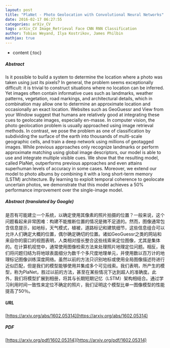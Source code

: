```yaml
---
layout: post
title: "PlaNet - Photo Geolocation with Convolutional Neural Networks"
date: 2016-02-17 06:27:55
categories: arXiv_CV
tags: arXiv_CV Image_Retrieval Face CNN RNN Classification
author: Tobias Weyand, Ilya Kostrikov, James Philbin
mathjax: true
---
```


* content
{:toc}

##### Abstract
Is it possible to build a system to determine the location where a photo was taken using just its pixels? In general, the problem seems exceptionally difficult: it is trivial to construct situations where no location can be inferred. Yet images often contain informative cues such as landmarks, weather patterns, vegetation, road markings, and architectural details, which in combination may allow one to determine an approximate location and occasionally an exact location. Websites such as GeoGuessr and View from your Window suggest that humans are relatively good at integrating these cues to geolocate images, especially en-masse. In computer vision, the photo geolocation problem is usually approached using image retrieval methods. In contrast, we pose the problem as one of classification by subdividing the surface of the earth into thousands of multi-scale geographic cells, and train a deep network using millions of geotagged images. While previous approaches only recognize landmarks or perform approximate matching using global image descriptors, our model is able to use and integrate multiple visible cues. We show that the resulting model, called PlaNet, outperforms previous approaches and even attains superhuman levels of accuracy in some cases. Moreover, we extend our model to photo albums by combining it with a long short-term memory (LSTM) architecture. By learning to exploit temporal coherence to geolocate uncertain photos, we demonstrate that this model achieves a 50% performance improvement over the single-image model.

##### Abstract (translated by Google)
是否有可能建立一个系统，以确定使用其像素的照片拍摄的位置？一般来说，这个问题看起来非常困难：构建不能推断位置的情况是微不足道的。然而，图像通常包含信息提示，如地标，天气模式，植被，道路标记和建筑细节，这些信息组合可以允许人们确定大概的位置，偶尔确定确切的位置。诸如GeoGuessr之类的网站和来自你的窗口的视图表明，人类相对擅长整合这些线索来定位图像，尤其是集体的。在计算机视觉中，通常使用图像检索方法来处理照片地理定位问题。相反，我们将问题归结为将地球表面细分为数千个多尺度地理单元，并使用数以百万计的地理标记图像训练深度网络。虽然以前的方法只识别地标或使用全局图像描述符进行近似匹配，但是我们的模型能够使用并集成多个可见线索。我们表明，所产生的模型，称为PlaNet，胜过以前的方法，甚至在某些情况下达到超人的准确度。此外，我们将模型扩展到相册，将其与长期短期记忆（LSTM）架构相结合。通过学习利用时间一致性来定位不确定的照片，我们证明这个模型比单一图像模型的性能提高了50％。

##### URL
[https://arxiv.org/abs/1602.05314](https://arxiv.org/abs/1602.05314)

##### PDF
[https://arxiv.org/pdf/1602.05314](https://arxiv.org/pdf/1602.05314)

